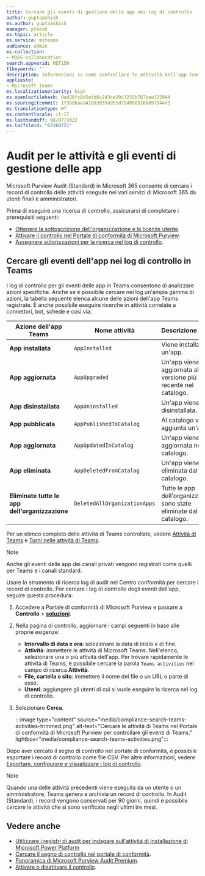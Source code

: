 ```yaml
---
title: Cercare gli eventi di gestione delle app nei log di controllo
author: guptaashish
ms.author: guptaashish
manager: prkosh
ms.topic: article
ms.service: msteams
audience: admin
ms.collection:
- M365-collaboration
search.appverid: MET150
f1keywords: ''
description: Informazioni su come controllare le attività dell'app Teams di utenti e amministratori dell'organizzazione.
appliesto:
- Microsoft Teams
ms.localizationpriority: high
ms.openlocfilehash: 0ad20fc8d5efd6c243ce29c3255b787bae322994
ms.sourcegitcommit: 173bdbaea41893d39a951d79d050526b897044d5
ms.translationtype: HT
ms.contentlocale: it-IT
ms.lasthandoff: 08/07/2022
ms.locfileid: "67269721"
---
```

# <a name="audit-for-app-management-activities-and-events"></a>Audit per le attività e gli eventi di gestione delle app

Microsoft Purview Audit (Standard) in Microsoft 365 consente di cercare i record di controllo delle attività eseguite nei vari servizi di Microsoft 365 da utenti finali e amministratori.

Prima di eseguire una ricerca di controllo, assicurarsi di completare i prerequisiti seguenti:

* [Ottenere la sottoscrizione dell'organizzazione e le licenze utente](/microsoft-365/compliance/set-up-basic-audit).
* [Attivare il controllo nel Portale di conformità di Microsoft Purview](/microsoft-365/compliance/turn-audit-log-search-on-or-off).
* [Assegnare autorizzazioni per la ricerca nel log di controllo](/microsoft-365/compliance/set-up-basic-audit).

## <a name="search-the-audit-logs-for-app-events-in-teams"></a>Cercare gli eventi dell'app nei log di controllo in Teams

I log di controllo per gli eventi delle app in Teams consentono di analizzare azioni specifiche. Anche se è possibile cercare nei log un'ampia gamma di azioni, la tabella seguente elenca alcune delle azioni dell'app Teams registrate. È anche possibile eseguire ricerche in attività correlate a connettori, bot, schede e così via.

| Azione dell'app Teams                  | Nome attività                | Descrizione                                              |
|-----------------------------------|------------------------------|:---------------------------------------------------------|
| **App installata**                 | `AppInstalled`               | Viene installata un'app.                                     |
| **App aggiornata**                  | `AppUpgraded`                | Un'app viene aggiornata alla versione più recente nel catalogo. |
| **App disinstallata**               | `AppUninstalled`             | Un'app viene disinstallata.                                   |
| **App pubblicata**                 | `AppPublishedToCatalog`      | Al catalogo viene aggiunta un'app.                          |
| **App aggiornata**                   | `AppUpdatedInCatalog`        | Un'app viene aggiornata nel catalogo.                        |
| **App eliminata**                   | `AppDeletedFromCatalog`      | Un'app viene eliminata dal catalogo.                      |
| **Eliminate tutte le app dell'organizzazione** | `DeletedAllOrganizationApps` | Tutte le app dell'organizzazione sono state eliminate dal catalogo.          |

Per un elenco completo delle attività di Teams controllate, vedere [Attività di Teams](audit-log-events.md#teams-activities) e [Turni nelle attività di Teams](audit-log-events.md#shifts-in-teams-activities).

> [!NOTE]
> Anche gli eventi delle app dei canali privati vengono registrati come quelli per Teams e i canali standard.

Usare lo strumento di ricerca log di audit nel Centro conformità per cercare i record di controllo. Per cercare i log di controllo degli eventi dell'app, seguire questa procedura:

1. Accedere a Portale di conformità di Microsoft Purview e passare a **Controllo** > **[ soluzioni](https://compliance.microsoft.com/auditlogsearch)**.
1. Nella pagina di controllo, aggiornare i campi seguenti in base alle proprie esigenze:

   * **Intervallo di data e ora**: selezionare la data di inizio e di fine.
   * **Attività**: immettere le attività di Microsoft Teams. Nell'elenco, selezionare una o più attività dell'app. Per trovare rapidamente le attività di Teams, è possibile cercare la parola `Teams activities` nel campo di ricerca **Attività**.
   * **File, cartella o sito**: immettere il nome del file o un URL o parte di esso.
   * **Utenti**: aggiungere gli utenti di cui si vuole eseguire la ricerca nel log di controllo.

1. Selezionare **Cerca**.

   :::image type="content" source="media/compliance-search-teams-activities-trimmed.png" alt-text="Cercare le attività di Teams nel Portale di conformità di Microsoft Purview per controllare gli eventi di Teams." lightbox="media/compliance-search-teams-activities.png":::

Dopo aver cercato il segno di controllo nel portale di conformità, è possibile esportare i record di controllo come file CSV. Per altre informazioni, vedere [Esportare, configurare e visualizzare i log di controllo](/microsoft-365/compliance/export-view-audit-log-records).

> [!NOTE]
> Quando una delle attività precedenti viene eseguita da un utente o un amministratore, Teams genera e archivia un record di controllo. In Audit (Standard), i record vengono conservati per 90 giorni, quindi è possibile cercare le attività che si sono verificate negli ultimi tre mesi.

## <a name="see-also"></a>Vedere anche

* [Utilizzare i registri di audit per indagare sull'attività di installazione di Microsoft Power Platform](manage-power-platform-apps.md#use-audit-logs-to-investigate-microsoft-power-platform-installation-activity)
* [Cercare il segno di controllo nel portale di conformità](/microsoft-365/compliance/search-the-audit-log-in-security-and-compliance).
* [Panoramica di Microsoft Purview Audit Premium](/microsoft-365/compliance/advanced-audit).
* [Attivare o disattivare il controllo](/microsoft-365/compliance/turn-audit-log-search-on-or-off).
